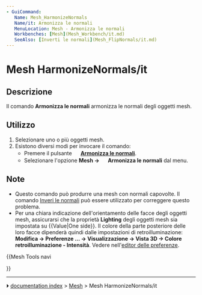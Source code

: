 ```yaml
---
- GuiCommand:
   Name: Mesh_HarmonizeNormals
   Name/it: Armonizza le normali
   MenuLocation: Mesh - Armonizza le normali
   Workbenches: [Mesh](Mesh_Workbench/it.md)
   SeeAlso: [Inverti le normali](Mesh_FlipNormals/it.md)
---
```


# Mesh HarmonizeNormals/it



## Descrizione

Il comando **Armonizza le normali** armonizza le normali degli oggetti mesh.



## Utilizzo

1.  Selezionare uno o più oggetti mesh.
2.  Esistono diversi modi per invocare il comando:
    -   Premere il pulsante **<img src="images/Mesh_HarmonizeNormals.svg" width=16px> [Armonizza le normali](Mesh_HarmonizeNormals/it.md)**.
    -   Selezionare l\'opzione **Mesh → <img src="images/Mesh_HarmonizeNormals.svg" width=16px> Armonizza le normali** dal menu.



## Note

-   Questo comando può produrre una mesh con normali capovolte. Il comando [Inveri le normali](Mesh_FlipNormals/it.md) può essere utilizzato per correggere questo problema.
-   Per una chiara indicazione dell\'orientamento delle facce degli oggetti mesh, assicurarsi che la proprietà **Lighting** degli oggetti mesh sia impostata su {{Value|One side}}. Il colore della parte posteriore delle loro facce dipenderà quindi dalle impostazioni di retroilluminazione: **Modifica → Preferenze ... → Visualizzazione → Vista 3D → Colore retroilluminazione - Intensità**. Vedere nell\'[editor delle preferenze](Preferences_Editor/it#Vista_3D.md).





{{Mesh Tools navi

}}



---
⏵ [documentation index](../README.md) > [Mesh](Mesh_Workbench.md) > Mesh HarmonizeNormals/it
